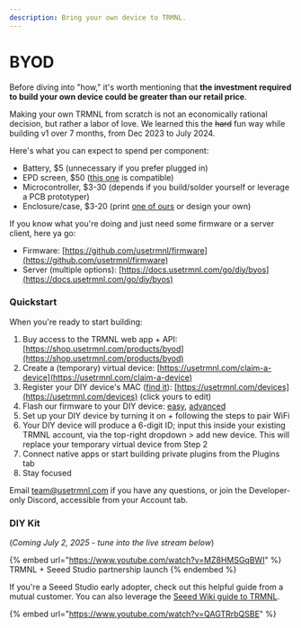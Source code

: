 ```yaml
---
description: Bring your own device to TRMNL.
---
```


# BYOD

Before diving into "how," it's worth mentioning that **the investment required to build your own device could be greater than our retail price**.&#x20;

Making your own TRMNL from scratch is not an economically rational decision, but rather a labor of love. We learned this the ~~hard~~ fun way while building v1 over 7 months, from Dec 2023 to July 2024.

Here's what you can expect to spend per component:

* Battery, $5 (unnecessary if you prefer plugged in)
* EPD screen, $50 ([this one](https://amazon.com/dp/B075R69T93/) is compatible)
* Microcontroller, $3-30 (depends if you build/solder yourself or leverage a PCB prototyper)
* Enclosure/case, $3-20 (print [one of ours](https://github.com/usetrmnl/mounts) or design your own)

If you know what you're doing and just need some firmware or a server client, here ya go:

* Firmware: [https://github.com/usetrmnl/firmware](https://github.com/usetrmnl/firmware)
* Server (multiple options): [https://docs.usetrmnl.com/go/diy/byos](https://docs.usetrmnl.com/go/diy/byos)

### Quickstart

When you're ready to start building:

1. Buy access to the TRMNL web app + API: [https://shop.usetrmnl.com/products/byod](https://shop.usetrmnl.com/products/byod)
2. Create a (temporary) virtual device: [https://usetrmnl.com/claim-a-device](https://usetrmnl.com/claim-a-device)
3. Register your DIY device's MAC ([find it](https://help.usetrmnl.com/en/articles/10614205-finding-your-trmnl-mac-address)): [https://usetrmnl.com/devices](https://usetrmnl.com/devices) (click yours to edit)
4. Flash our firmware to your DIY device: [easy](https://usetrmnl.com/flash), [advanced](https://help.usetrmnl.com/en/articles/10271569-manually-flash-firmware)
5. Set up your DIY device by turning it on + following the steps to pair WiFi
6. Your DIY device will produce a 6-digit ID; input this inside your existing TRMNL account, via the top-right dropdown > add new device. This will replace your temporary virtual device from Step 2
7. Connect native apps or start building private plugins from the Plugins tab
8. Stay focused

Email team@usetrmnl.com if you have any questions, or join the Developer-only Discord, accessible from your Account tab.

### DIY Kit

(_Coming July 2, 2025 - tune into the live stream below_)

{% embed url="https://www.youtube.com/watch?v=MZ8HMSGqBWI" %}
TRMNL + Seeed Studio partnership launch
{% endembed %}

If you're a Seeed Studio early adopter, check out this helpful guide from a mutual customer. You can also  leverage the [Seeed Wiki guide to TRMNL](https://wiki.seeedstudio.com/xiao_7_5_inch_epaper_panel_with_trmnl/).

{% embed url="https://www.youtube.com/watch?v=QAGTRrbQSBE" %}

